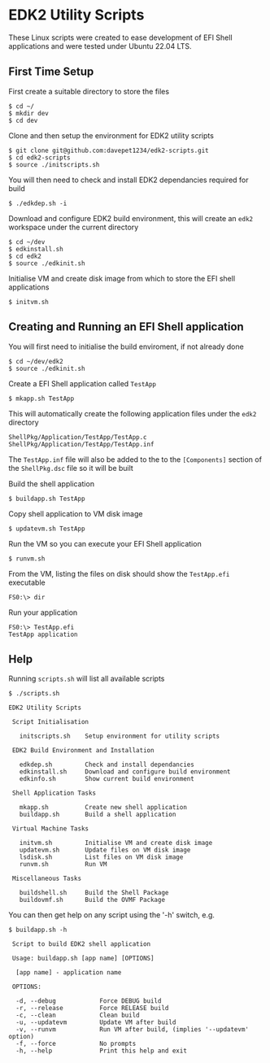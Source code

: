 # EDK2 Utility Scripts

These Linux scripts were created to ease development of EFI Shell applications and were tested under Ubuntu 22.04 LTS.

## First Time Setup

First create a suitable directory to store the files

```
$ cd ~/
$ mkdir dev
$ cd dev
```

Clone and then setup the environment for EDK2 utility scripts

```
$ git clone git@github.com:davepet1234/edk2-scripts.git
$ cd edk2-scripts
$ source ./initscripts.sh
```

You will then need to check and install EDK2 dependancies required for build

```
$ ./edkdep.sh -i
```

Download and configure EDK2 build environment, this will create an `edk2` workspace under the current directory

```
$ cd ~/dev
$ edkinstall.sh
$ cd edk2
$ source ./edkinit.sh
```

Initialise VM and create disk image from which to store the EFI shell applications

```
$ initvm.sh
```

## Creating and Running an EFI Shell application

You will first need to initialise the build enviroment, if not already done

```
$ cd ~/dev/edk2
$ source ./edkinit.sh
```

Create a EFI Shell application called `TestApp`

```
$ mkapp.sh TestApp
```

This will automatically create the following application files under the `edk2` directory

```
ShellPkg/Application/TestApp/TestApp.c
ShellPkg/Application/TestApp/TestApp.inf
```

The `TestApp.inf` file will also be added to the to the `[Components]` section of the `ShellPkg.dsc` file so it will be built

Build the shell application

```
$ buildapp.sh TestApp
```

Copy shell application to VM disk image

```
$ updatevm.sh TestApp
```

Run the VM so you can execute your EFI Shell application

```
$ runvm.sh
```

From the VM, listing the files on disk should show the `TestApp.efi` executable

```
FS0:\> dir
```

Run your application

```
FS0:\> TestApp.efi
TestApp application
```

## Help

Running `scripts.sh` will list all available scripts

```
$ ./scripts.sh

EDK2 Utility Scripts

 Script Initialisation

   initscripts.sh    Setup environment for utility scripts

 EDK2 Build Environment and Installation

   edkdep.sh         Check and install dependancies
   edkinstall.sh     Download and configure build environment
   edkinfo.sh        Show current build environment

 Shell Application Tasks

   mkapp.sh          Create new shell application
   buildapp.sh       Build a shell application

 Virtual Machine Tasks

   initvm.sh         Initialise VM and create disk image
   updatevm.sh       Update files on VM disk image
   lsdisk.sh         List files on VM disk image
   runvm.sh          Run VM

 Miscellaneous Tasks

   buildshell.sh     Build the Shell Package
   buildovmf.sh      Build the OVMF Package
```

You can then get help on any script using the '-h' switch, e.g.

```
$ buildapp.sh -h

 Script to build EDK2 shell application

 Usage: buildapp.sh [app name] [OPTIONS]

  [app name] - application name

 OPTIONS:

  -d, --debug            Force DEBUG build
  -r, --release          Force RELEASE build
  -c, --clean            Clean build
  -u, --updatevm         Update VM after build
  -v, --runvm            Run VM after build, (implies '--updatevm' option)
  -f, --force            No prompts
  -h, --help             Print this help and exit
```


